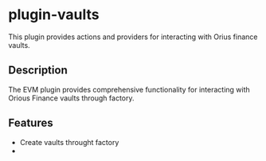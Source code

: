 # plugin-vaults

This plugin provides actions and providers for interacting with Orius finance vaults.

## Description

The EVM plugin provides comprehensive functionality for interacting with Orious Finance vaults through factory.

## Features

- Create vaults throught factory
-